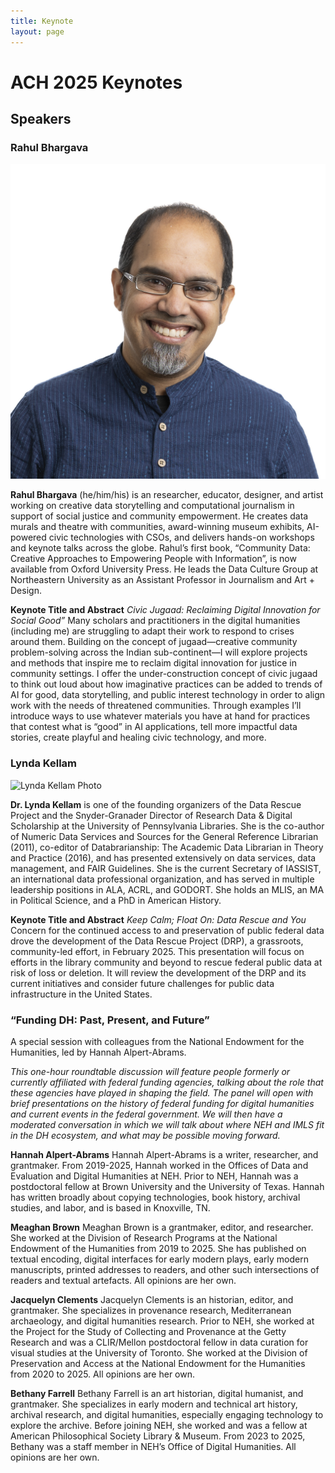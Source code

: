 ```yaml
---
title: Keynote
layout: page
---
```


# ACH 2025 Keynotes

## Speakers
### Rahul Bhargava
<img src="/assets/img/headshot_Bhargava_12-23.jpg" class="img-fluid img-thumbnail" alt="Rahul Bhargava Photo">

**Rahul Bhargava** (he/him/his) is an researcher, educator, designer, and artist working on creative data storytelling and computational journalism in support of social justice and community empowerment. He creates data murals and theatre with communities, award-winning museum exhibits, AI-powered civic technologies with CSOs, and delivers hands-on workshops and keynote talks across the globe. Rahul’s first book, “Community Data: Creative Approaches to Empowering People with Information”, is now available from Oxford University Press. He leads the Data Culture Group at Northeastern University as an Assistant Professor in Journalism and Art + Design.

**Keynote Title and Abstract** 
*Civic Jugaad: Reclaiming Digital Innovation for Social Good”*
Many scholars and practitioners in the digital humanities (including me) are struggling to adapt their work to respond to crises around them. Building on the concept of jugaad—creative community problem-solving across the Indian sub-continent—I will explore projects and methods that inspire me to reclaim digital innovation for justice in community settings. I offer the under-construction concept of civic jugaad to think out loud about how imaginative practices can be added to trends of AI for good, data storytelling, and public interest technology in order to align work with the needs of threatened communities. Through examples I’ll introduce ways to use whatever materials you have at hand for practices that contest what is “good” in AI applications, tell more impactful data stories, create playful and healing civic technology, and more.

### Lynda Kellam
<img src="https://www.library.upenn.edu/sites/default/files/styles/faculty_card/public/2023-02/1_Lynda%20Kellam_PLC08996_RGB_LoRes-Web.jpg" class="img-fluid img-thumbnail" alt="Lynda Kellam Photo">

**Dr. Lynda Kellam** is one of the founding organizers of the Data Rescue Project and the Snyder-Granader Director of Research Data & Digital Scholarship at the University of Pennsylvania Libraries. She is the co-author of Numeric Data Services and Sources for the General Reference Librarian (2011), co-editor of Databrarianship: The Academic Data Librarian in Theory and Practice (2016), and has presented extensively on data services, data management, and FAIR Guidelines. She is the current Secretary of IASSIST, an international data professional organization, and has served in multiple leadership positions in ALA, ACRL, and GODORT. She holds an MLIS, an MA in Political Science, and a PhD in American History.

**Keynote Title and Abstract**
*Keep Calm; Float On: Data Rescue and You*
Concern for the continued access to and preservation of public federal data drove the development of the Data Rescue Project (DRP), a grassroots, community-led effort, in February 2025. This presentation will focus on efforts in the library community and beyond to rescue federal public data at risk of loss or deletion. It will review the development of the DRP and its current initiatives and consider future challenges for public data infrastructure in the United States.

### “Funding DH: Past, Present, and Future” 

A special session with colleagues from the National Endowment for the Humanities, led by Hannah Alpert-Abrams. 

_This one-hour roundtable discussion will feature people formerly or currently affiliated with federal funding agencies, talking about the role that these agencies have played in shaping the field. The panel will open with brief presentations on the history of federal funding for digital humanities and current events in the federal government. We will then have a moderated conversation in which we will talk about where NEH and IMLS fit in the DH ecosystem, and what may be possible moving forward._

**Hannah Alpert-Abrams**
Hannah Alpert-Abrams is a writer, researcher, and grantmaker. From 2019-2025, Hannah worked in the Offices of Data and Evaluation and Digital Humanities at NEH. Prior to NEH, Hannah was a postdoctoral fellow at Brown University and the University of Texas. Hannah has written broadly about copying technologies, book history, archival studies, and labor, and is based in Knoxville, TN.

**Meaghan Brown**
Meaghan Brown is a grantmaker, editor, and researcher. She worked at the Division of Research Programs at the National Endowment of the Humanities from 2019 to 2025. She has published on textual encoding, digital interfaces for early modern plays, early modern manuscripts, printed addresses to readers, and other such intersections of readers and textual artefacts. All opinions are her own.

**Jacquelyn Clements**
Jacquelyn Clements is an historian, editor, and grantmaker. She specializes in provenance research, Mediterranean archaeology, and digital humanities research. Prior to NEH, she worked at the Project for the Study of Collecting and Provenance at the Getty Research and was a CLIR/Mellon postdoctoral fellow in data curation for visual studies at the University of Toronto. She worked at the Division of Preservation and Access at the National Endowment for the Humanities from 2020 to 2025. All opinions are her own.

**Bethany Farrell**
Bethany Farrell is an art historian, digital humanist, and grantmaker. She specializes in early modern and technical art history, archival research, and digital humanities, especially engaging technology to explore the archive. Before joining NEH, she worked and was a fellow at American Philosophical Society Library & Museum. From 2023 to 2025, Bethany was a staff member in NEH’s Office of Digital Humanities. All opinions are her own.
